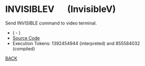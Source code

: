 # INVISIBLEV &emsp; (InvisibleV)
Send INVISIBLE command to video terminal.
* ( - )
* [Source Code](../words/amc_ext/InvisibleV.cs)
* Execution Tokens: 1392454944 (interpreted) and 855584032 (compiled)


[BACK](builtins.md#InvisibleV)
